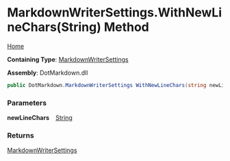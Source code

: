 # MarkdownWriterSettings\.WithNewLineChars\(String\) Method

[Home](../../../README.md)

**Containing Type**: [MarkdownWriterSettings](../README.md)

**Assembly**: DotMarkdown\.dll

```csharp
public DotMarkdown.MarkdownWriterSettings WithNewLineChars(string newLineChars)
```

### Parameters

**newLineChars** &ensp; [String](https://docs.microsoft.com/en-us/dotnet/api/system.string)

### Returns

[MarkdownWriterSettings](../README.md)

